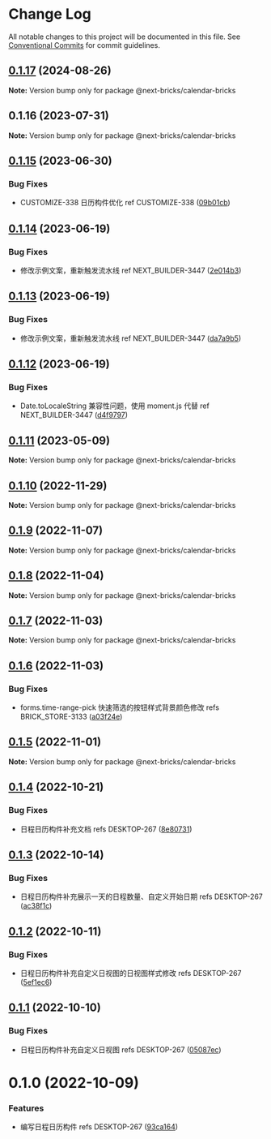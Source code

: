 # Change Log

All notable changes to this project will be documented in this file.
See [Conventional Commits](https://conventionalcommits.org) for commit guidelines.

## [0.1.17](https://github.com/easyops-cn/next-basics/compare/@next-bricks/calendar-bricks@0.1.16...@next-bricks/calendar-bricks@0.1.17) (2024-08-26)

**Note:** Version bump only for package @next-bricks/calendar-bricks

## 0.1.16 (2023-07-31)

**Note:** Version bump only for package @next-bricks/calendar-bricks

## [0.1.15](https://github.com/easyops-cn/next-basics/compare/@next-bricks/calendar-bricks@0.1.14...@next-bricks/calendar-bricks@0.1.15) (2023-06-30)

### Bug Fixes

- CUSTOMIZE-338 日历构件优化 ref CUSTOMIZE-338 ([09b01cb](https://github.com/easyops-cn/next-basics/commit/09b01cb6eec63449ec5769ff69053adbadbdbd20))

## [0.1.14](https://github.com/easyops-cn/next-basics/compare/@next-bricks/calendar-bricks@0.1.13...@next-bricks/calendar-bricks@0.1.14) (2023-06-19)

### Bug Fixes

- 修改示例文案，重新触发流水线 ref NEXT_BUILDER-3447 ([2e014b3](https://github.com/easyops-cn/next-basics/commit/2e014b355bc0b1bff690428596cba2db4a29e220))

## [0.1.13](https://github.com/easyops-cn/next-basics/compare/@next-bricks/calendar-bricks@0.1.12...@next-bricks/calendar-bricks@0.1.13) (2023-06-19)

### Bug Fixes

- 修改示例文案，重新触发流水线 ref NEXT_BUILDER-3447 ([da7a9b5](https://github.com/easyops-cn/next-basics/commit/da7a9b5024db7431e28aaf55833fa70dcf600ca0))

## [0.1.12](https://github.com/easyops-cn/next-basics/compare/@next-bricks/calendar-bricks@0.1.11...@next-bricks/calendar-bricks@0.1.12) (2023-06-19)

### Bug Fixes

- Date.toLocaleString 兼容性问题，使用 moment.js 代替 ref NEXT_BUILDER-3447 ([d4f9797](https://github.com/easyops-cn/next-basics/commit/d4f97972e8c3fe07ea9e81fed55f3de2db4bd398))

## [0.1.11](https://github.com/easyops-cn/next-basics/compare/@next-bricks/calendar-bricks@0.1.10...@next-bricks/calendar-bricks@0.1.11) (2023-05-09)

**Note:** Version bump only for package @next-bricks/calendar-bricks

## [0.1.10](https://github.com/easyops-cn/next-basics/compare/@next-bricks/calendar-bricks@0.1.9...@next-bricks/calendar-bricks@0.1.10) (2022-11-29)

**Note:** Version bump only for package @next-bricks/calendar-bricks

## [0.1.9](https://github.com/easyops-cn/next-basics/compare/@next-bricks/calendar-bricks@0.1.8...@next-bricks/calendar-bricks@0.1.9) (2022-11-07)

**Note:** Version bump only for package @next-bricks/calendar-bricks

## [0.1.8](https://github.com/easyops-cn/next-basics/compare/@next-bricks/calendar-bricks@0.1.7...@next-bricks/calendar-bricks@0.1.8) (2022-11-04)

**Note:** Version bump only for package @next-bricks/calendar-bricks

## [0.1.7](https://github.com/easyops-cn/next-basics/compare/@next-bricks/calendar-bricks@0.1.6...@next-bricks/calendar-bricks@0.1.7) (2022-11-03)

**Note:** Version bump only for package @next-bricks/calendar-bricks

## [0.1.6](https://github.com/easyops-cn/next-basics/compare/@next-bricks/calendar-bricks@0.1.5...@next-bricks/calendar-bricks@0.1.6) (2022-11-03)

### Bug Fixes

- forms.time-range-pick 快速筛选的按钮样式背景颜色修改 refs BRICK_STORE-3133 ([a03f24e](https://github.com/easyops-cn/next-basics/commit/a03f24efe2bf98753c1009aa9fc40ca16299cbb5))

## [0.1.5](https://github.com/easyops-cn/next-basics/compare/@next-bricks/calendar-bricks@0.1.4...@next-bricks/calendar-bricks@0.1.5) (2022-11-01)

**Note:** Version bump only for package @next-bricks/calendar-bricks

## [0.1.4](https://github.com/easyops-cn/next-basics/compare/@next-bricks/calendar-bricks@0.1.3...@next-bricks/calendar-bricks@0.1.4) (2022-10-21)

### Bug Fixes

- 日程日历构件补充文档 refs DESKTOP-267 ([8e80731](https://github.com/easyops-cn/next-basics/commit/8e807310c66e013802d3a7d3497ac2b0bf952b15))

## [0.1.3](https://github.com/easyops-cn/next-basics/compare/@next-bricks/calendar-bricks@0.1.2...@next-bricks/calendar-bricks@0.1.3) (2022-10-14)

### Bug Fixes

- 日程日历构件补充展示一天的日程数量、自定义开始日期 refs DESKTOP-267 ([ac38f1c](https://github.com/easyops-cn/next-basics/commit/ac38f1cb69afceaa14ef4b0b36c7f10887bb0333))

## [0.1.2](https://github.com/easyops-cn/next-basics/compare/@next-bricks/calendar-bricks@0.1.1...@next-bricks/calendar-bricks@0.1.2) (2022-10-11)

### Bug Fixes

- 日程日历构件补充自定义日视图的日视图样式修改 refs DESKTOP-267 ([5ef1ec6](https://github.com/easyops-cn/next-basics/commit/5ef1ec655579beee704b11d01bbdb3d037c7b694))

## [0.1.1](https://github.com/easyops-cn/next-basics/compare/@next-bricks/calendar-bricks@0.1.0...@next-bricks/calendar-bricks@0.1.1) (2022-10-10)

### Bug Fixes

- 日程日历构件补充自定义日视图 refs DESKTOP-267 ([05087ec](https://github.com/easyops-cn/next-basics/commit/05087eceb4786680e3802a0b92a81bba7457a566))

# 0.1.0 (2022-10-09)

### Features

- 编写日程日历构件 refs DESKTOP-267 ([93ca164](https://github.com/easyops-cn/next-basics/commit/93ca1642994994b22762340b966e8659c72c778a))
